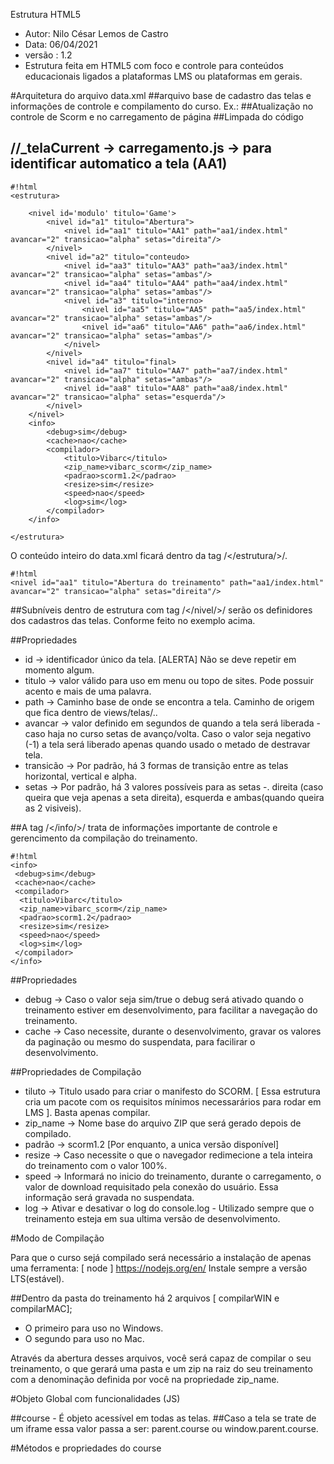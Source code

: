 Estrutura HTML5

- Autor: Nilo César Lemos de Castro
- Data: 06/04/2021
- versão : 1.2
- Estrutura feita em HTML5 com foco e controle para conteúdos educacionais ligados a plataformas LMS ou plataformas em gerais.

#Arquitetura do arquivo data.xml
##arquivo base de cadastro das telas e informações de controle e compilamento do curso. Ex.:
##Atualização no controle de Scorm e no carregamento de página
##Limpada do código

## //\_telaCurrent -> carregamento.js -> para identificar automatico a tela (AA1)

```
#!html
<estrutura>

    <nivel id='modulo' titulo='Game'>
        <nivel id="a1" titulo="Abertura">
            <nivel id="aa1" titulo="AA1" path="aa1/index.html" avancar="2" transicao="alpha" setas="direita"/>
        </nivel>
        <nivel id="a2" titulo="conteudo>
            <nivel id="aa3" titulo="AA3" path="aa3/index.html" avancar="2" transicao="alpha" setas="ambas"/>
            <nivel id="aa4" titulo="AA4" path="aa4/index.html" avancar="2" transicao="alpha" setas="ambas"/>
            <nivel id="a3" titulo="interno>
                <nivel id="aa5" titulo="AA5" path="aa5/index.html" avancar="2" transicao="alpha" setas="ambas"/>
                <nivel id="aa6" titulo="AA6" path="aa6/index.html" avancar="2" transicao="alpha" setas="ambas"/>
            </nivel>
        </nivel>
        <nivel id="a4" titulo="final>
            <nivel id="aa7" titulo="AA7" path="aa7/index.html" avancar="2" transicao="alpha" setas="ambas"/>
            <nivel id="aa8" titulo="AA8" path="aa8/index.html" avancar="2" transicao="alpha" setas="esquerda"/>
        </nivel>
    </nivel>
    <info>
        <debug>sim</debug>
        <cache>nao</cache>
        <compilador>
            <titulo>Vibarc</titulo>
            <zip_name>vibarc_scorm</zip_name>
            <padrao>scorm1.2</padrao>
            <resize>sim</resize>
            <speed>nao</speed>
            <log>sim</log>
        </compilador>
    </info>

</estrutura>
```

O conteúdo inteiro do data.xml ficará dentro da tag /</estrutura/>/.

```
#!html
<nivel id="aa1" titulo="Abertura do treinamento" path="aa1/index.html" avancar="2" transicao="alpha" setas="direita"/>
```

##Subníveis dentro de estrutura com tag /</nivel/>/ serão os definidores dos cadastros das telas. Conforme feito no exemplo acima.

##Propriedades

- id -> identificador único da tela. [ALERTA] Não se deve repetir em momento algum.
- titulo -> valor válido para uso em menu ou topo de sites. Pode possuir acento e mais de uma palavra.
- path -> Caminho base de onde se encontra a tela. Caminho de origem que fica dentro de views/telas/..
- avancar -> valor definido em segundos de quando a tela será liberada - caso haja no curso setas de avanço/volta. Caso o valor seja negativo (-1) a tela será liberado apenas quando usado o metado de destravar tela.
- transicão -> Por padrão, há 3 formas de transição entre as telas horizontal, vertical e alpha.
- setas -> Por padrão, há 3 valores possíveis para as setas -. direita (caso queira que veja apenas a seta direita), esquerda e ambas(quando queira as 2 visiveis).

##A tag /</info/>/ trata de informações importante de controle e gerencimento da compilação do treinamento.

```
#!html
<info>
 <debug>sim</debug>
 <cache>nao</cache>
 <compilador>
  <titulo>Vibarc</titulo>
  <zip_name>vibarc_scorm</zip_name>
  <padrao>scorm1.2</padrao>
  <resize>sim</resize>
  <speed>nao</speed>
  <log>sim</log>
 </compilador>
</info>
```

##Propriedades

- debug -> Caso o valor seja sim/true o debug será ativado quando o treinamento estiver em desenvolvimento, para facilitar a navegação do treinamento.
- cache -> Caso necessite, durante o desenvolvimento, gravar os valores da paginação ou mesmo do suspendata, para facilirar o desenvolvimento.

##Propriedades de Compilação

- tiluto -> Titulo usado para criar o manifesto do SCORM. [ Essa estrutura cria um pacote com os requisitos mínimos necessarários para rodar em LMS ]. Basta apenas compilar.
- zip_name -> Nome base do arquivo ZIP que será gerado depois de compilado.
- padrão -> scorm1.2 [Por enquanto, a unica versão disponível]
- resize -> Caso necessite o que o navegador redimecione a tela inteira do treinamento com o valor 100%.
- speed -> Informará no inicio do treinamento, durante o carregamento, o valor de download requisitado pela conexão do usuário. Essa informação será gravada no suspendata.
- log -> Ativar e desativar o log do console.log - Utilizado sempre que o treinamento esteja em sua ultima versão de desenvolvimento.

#Modo de Compilação

Para que o curso sejá compilado será necessário a instalação de apenas uma ferramenta:
[ node ] https://nodejs.org/en/
Instale sempre a versão LTS(estável).

##Dentro da pasta do treinamento há 2 arquivos [ compilarWIN e compilarMAC];

- O primeiro para uso no Windows.
- O segundo para uso no Mac.

Através da abertura desses arquivos, você será capaz de compilar o seu treinamento, o que gerará uma pasta e um zip na raiz do seu treinamento com a denominação definida por você na propriedade zip_name.

#Objeto Global com funcionalidades (JS)

##course - É objeto acessível em todas as telas.
##Caso a tela se trate de um iframe essa valor passa a ser: parent.course ou window.parent.course.

#Métodos e propriedades do course
